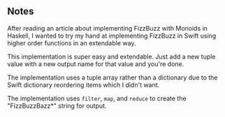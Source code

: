 ## Notes
After reading an article about implementing FizzBuzz with Monoids in Haskell, 
I wanted to try my hand at implementing FizzBuzz in Swift using higher order functions in an extendable way.

This implementation is super easy and extendable. Just add a new tuple value with a new output name for that value and you're done.

The implementation uses a tuple array rather than a dictionary due to the Swift dictionary reordering items which I didn't want.

The implementation uses `filter`, `map`, and `reduce` to create the "FizzBuzzBazz*" string for output.
